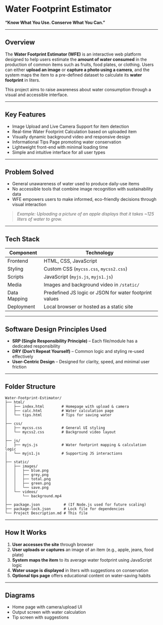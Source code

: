 # Water Footprint Estimator 

**“Know What You Use. Conserve What You Can.”**

---

## Overview

The **Water Footprint Estimator (WFE)** is an interactive web platform designed to help users estimate the **amount of water consumed** in the production of common items such as fruits, food plates, or clothing. Users can either **upload an image** or **capture a photo using a camera**, and the system maps the item to a pre-defined dataset to calculate its **water footprint** in liters.

This project aims to raise awareness about water consumption through a visual and accessible interface.

---

## Key Features

* Image Upload and Live Camera Support for item detection
* Real-time Water Footprint Calculation based on uploaded item
* Visually dynamic background video and responsive design
* Informational Tips Page promoting water conservation
* Lightweight front-end with minimal loading time
* Simple and intuitive interface for all user types

---

## Problem Solved

* General unawareness of water used to produce daily-use items
* No accessible tools that combine image recognition with sustainability data
*  WFE empowers users to make informed, eco-friendly decisions through visual interaction

> *Example: Uploading a picture of an apple displays that it takes \~125 liters of water to grow.*

---

## Tech Stack

| Component    | Technology                                             |
| ------------ | ------------------------------------------------------ |
| Frontend     | HTML, CSS, JavaScript                                  |
| Styling      | Custom CSS (`mycss.css`, `mycss2.css`)                 |
| Scripts      | JavaScript (`myjs.js`, `myjs1.js`)                     |
| Media        | Images and background video in `/static/`              |
| Data Mapping | Predefined JS logic or JSON for water footprint values |
| Deployment   | Local browser or hosted as a static site               |

---

## Software Design Principles Used

* **SRP (Single Responsibility Principle)** – Each file/module has a dedicated responsibility
* **DRY (Don’t Repeat Yourself)** – Common logic and styling re-used effectively
* **User-Centric Design** – Designed for clarity, speed, and minimal user friction

---

##  Folder Structure

```
Water-Footprint-Estimator/
├── html/
│   ├── index.html        # Homepage with upload & camera
│   ├── calc.html         # Water calculation page
│   └── tips.html         # Tips for saving water
│
├── css/
│   ├── mycss.css         # General UI styling
│   └── mycss2.css        # Background video layout
│
├── js/
│   ├── myjs.js           # Water footprint mapping & calculation logic
│   └── myjs1.js          # Supporting JS interactions
│
├── static/
│   ├── images/
│   │   ├── blue.png
│   │   ├── grey.png
│   │   ├── total.png
│   │   ├── green.png
│   │   └── save.png
│   └── videos/
│       └── background.mp4
│
├── package.json           # (If Node.js used for future scaling)
├── package-lock.json      # Lock file for dependencies
└── Project Description.md # This file
```

---

##  How It Works

1. **User accesses the site** through browser
2. **User uploads or captures** an image of an item (e.g., apple, jeans, food plate)
3. **System maps the item** to its average water footprint using JavaScript logic
4. **Water usage is displayed** in liters with suggestions on conservation
5. **Optional tips page** offers educational content on water-saving habits

---

## Diagrams

* Home page with camera/upload UI
* Output screen with water calculation
* Tip screen with suggestions
